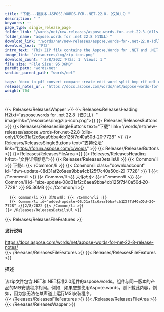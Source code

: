```yaml
---

title: "下载---新版本-ASPOSE.WORDS-FOR-.NET-22.8-（仅DLLS）"
description: " "
keywords: ""
page_type: single_release_page
folder_link: "/words/net/new-releases/aspose.words-for-.net-22.8-(dlls-only)/"
folder_name: "aspose.words for .net 22.8（仅DLL）"
download_link: "/words/net/new-releases/aspose.words-for-.net-22.8-(dlls-only)/08d31af2c6aea9bba4cb125f7d40a50d-20-7728"
download_text: "下载"
intro_text: "This ZIP file contains the Aspose.Words for .NET and .NET Standard 2.0 assemblies. The assemblies are the same as in the MSI installer of the product of the same version. 下载 this if you want to use Aspose.Words without the MSI installer, for example because you cannot run MSI installers on Mono."
image_link: "/resources/img/zip-icon.png"
download_count: " 2/8/2022 下载s: 1  Views: 1 "
file_size: "File Size: 95.36MB"
parent_path: "words/net"
section_parent_path: "words/net"

tags: "docx to pdf convert compare create edit word split bmp rtf odt open office html tiff doc dot wordml mobi chm txt md markdown xps svg ps postscript pcl epub azw3 png emf jpg gif mail merge table reporting document"
release_notes_url: "https://docs.aspose.com/words/net/aspose-words-for-net-22-8-release-notes/"
weight: 704

---
```


{{< Releases/ReleasesWapper >}}
  {{< Releases/ReleasesHeading H2txt="aspose.words for .net 22.8（仅DLL）" imagelink="/resources/img/zip-icon.png">}}
  {{< Releases/ReleasesButtons >}}
    {{< Releases/ReleasesSingleButtons text="下载" link="/words/net/new-releases/aspose.words-for-.net-22.8-(dlls-only)/08d31af2c6aea9bba4cb125f7d40a50d-20-7728" >}}
    {{< Releases/ReleasesSingleButtons text="支持论坛" link="https://forum.aspose.com/c/words" >}}
  {{< Releases/ReleasesButtons >}}
  {{< Releases/ReleasesFileArea >}}
    {{< Releases/ReleasesHeading h4txt="文件详细信息">}}
    {{< Releases/ReleasesDetailsUl >}}
      {{< Common/li >}} 下载s: {{< /Common/li >}}
      {{< Common/li class="downloadcount" id="dwn-update-08d31af2c6aea9bba4cb125f7d40a50d-20-7728" >}} 1 {{< /Common/li >}}
      {{< Common/li >}} 文件大小: {{< /Common/li >}}
      {{< Common/li id="size-update-08d31af2c6aea9bba4cb125f7d40a50d-20-7728" >}} 95.36MB {{< /Common/li >}}

      {{< Common/li >}} 添加日期: {{< /Common/li >}}
      {{< Common/li id="added-update-08d31af2c6aea9bba4cb125f7d40a50d-20-7728" >}}2/8/2022 {{< /Common/li >}}
    {{< /Releases/ReleasesDetailsUl >}}

  {{< Releases/ReleasesFileFeatures >}}
      <h4>发行说明</h4><div><a href='https://docs.aspose.com/words/net/aspose-words-for-net-22-8-release-notes/'>https://docs.aspose.com/words/net/aspose-words-for-net-22-8-release-notes/</a></div>
  {{< /Releases/ReleasesFileFeatures >}}
  {{< Releases/ReleasesFileFeatures >}}
      <h4>描述</h4><div class="HTMLDescription">该zip文件包含.NET和.NET标准2.0组件的aspose.words。组件与同一版本的产品的MSI安装程序相同。例如，如果您想使用Aspose.words，则下载此内容，例如，因为您无法在单声道上运行MSI安装程序。</div>
  {{< /Releases/ReleasesFileFeatures >}}
 {{< /Releases/ReleasesFileArea >}}
{{< /Releases/ReleasesWapper >}}


